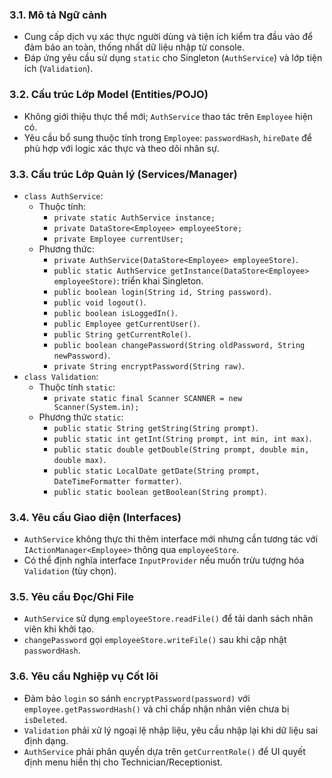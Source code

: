 ### 3.1. Mô tả Ngữ cảnh
- Cung cấp dịch vụ xác thực người dùng và tiện ích kiểm tra đầu vào để đảm bảo an toàn, thống nhất dữ liệu nhập từ console.
- Đáp ứng yêu cầu sử dụng `static` cho Singleton (`AuthService`) và lớp tiện ích (`Validation`).

### 3.2. Cấu trúc Lớp Model (Entities/POJO)
- Không giới thiệu thực thể mới; `AuthService` thao tác trên `Employee` hiện có.
- Yêu cầu bổ sung thuộc tính trong `Employee`: `passwordHash`, `hireDate` để phù hợp với logic xác thực và theo dõi nhân sự.

### 3.3. Cấu trúc Lớp Quản lý (Services/Manager)
- `class AuthService`:
  - Thuộc tính:
    - `private static AuthService instance;`
    - `private DataStore<Employee> employeeStore;`
    - `private Employee currentUser;`
  - Phương thức:
    - `private AuthService(DataStore<Employee> employeeStore)`.
    - `public static AuthService getInstance(DataStore<Employee> employeeStore)`: triển khai Singleton.
    - `public boolean login(String id, String password)`.
    - `public void logout()`.
    - `public boolean isLoggedIn()`.
    - `public Employee getCurrentUser()`.
    - `public String getCurrentRole()`.
    - `public boolean changePassword(String oldPassword, String newPassword)`.
    - `private String encryptPassword(String raw)`.
- `class Validation`:
  - Thuộc tính `static`:
    - `private static final Scanner SCANNER = new Scanner(System.in);`
  - Phương thức `static`:
    - `public static String getString(String prompt)`.
    - `public static int getInt(String prompt, int min, int max)`.
    - `public static double getDouble(String prompt, double min, double max)`.
    - `public static LocalDate getDate(String prompt, DateTimeFormatter formatter)`.
    - `public static boolean getBoolean(String prompt)`.

### 3.4. Yêu cầu Giao diện (Interfaces)
- `AuthService` không thực thi thêm interface mới nhưng cần tương tác với `IActionManager<Employee>` thông qua `employeeStore`.
- Có thể định nghĩa interface `InputProvider` nếu muốn trừu tượng hóa `Validation` (tùy chọn).

### 3.5. Yêu cầu Đọc/Ghi File
- `AuthService` sử dụng `employeeStore.readFile()` để tải danh sách nhân viên khi khởi tạo.
- `changePassword` gọi `employeeStore.writeFile()` sau khi cập nhật `passwordHash`.

### 3.6. Yêu cầu Nghiệp vụ Cốt lõi
- Đảm bảo `login` so sánh `encryptPassword(password)` với `employee.getPasswordHash()` và chỉ chấp nhận nhân viên chưa bị `isDeleted`.
- `Validation` phải xử lý ngoại lệ nhập liệu, yêu cầu nhập lại khi dữ liệu sai định dạng.
- `AuthService` phải phân quyền dựa trên `getCurrentRole()` để UI quyết định menu hiển thị cho Technician/Receptionist.
